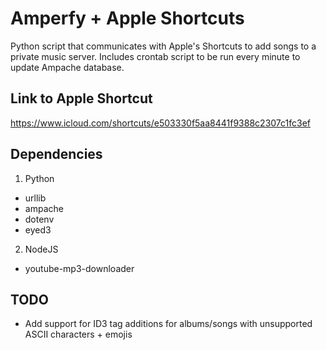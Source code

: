 # Amperfy + Apple Shortcuts
Python script that communicates with Apple's Shortcuts to add songs to a private music server.
Includes crontab script to be run every minute to update Ampache database.

## Link to Apple Shortcut
https://www.icloud.com/shortcuts/e503330f5aa8441f9388c2307c1fc3ef

## Dependencies
1. Python
* urllib
* ampache
* dotenv
* eyed3

2. NodeJS
* youtube-mp3-downloader

## TODO
* Add support for ID3 tag additions for albums/songs with unsupported ASCII characters + emojis
